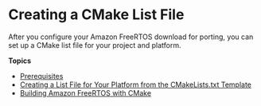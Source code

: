 # Creating a CMake List File<a name="porting-cmake-setup"></a>

After you configure your Amazon FreeRTOS download for porting, you can set up a CMake list file for your project and platform\.

**Topics**
+ [Prerequisites](building-cmake-prereqs.md)
+ [Creating a List File for Your Platform from the CMakeLists\.txt Template](cmake-template.md)
+ [Building Amazon FreeRTOS with CMake](building-cmake.md)